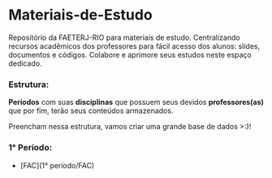 # Materiais-de-Estudo
Repositório da FAETERJ-RIO para materiais de estudo. Centralizando recursos acadêmicos dos professores para fácil acesso dos alunos: slides, documentos e códigos. Colabore e aprimore seus estudos neste espaço dedicado.

### Estrutura:
**Períodos** com suas **disciplinas** que possuem seus devidos **professores(as)** que por fim, terão seus conteúdos armazenados. 

Preencham nessa estrutura, vamos criar uma grande base de dados >:)!

### 1° Período: 
* [FAC](1° período/FAC)